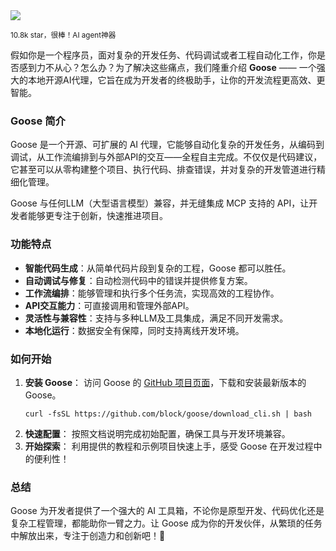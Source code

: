 <img src="/assets/image/250331-goose.png"/>

<small>10.8k star，很棒！AI agent神器</small>

假如你是一个程序员，面对复杂的开发任务、代码调试或者工程自动化工作，你是否感到力不从心？怎么办？为了解决这些痛点，我们隆重介绍 **Goose** —— 一个强大的本地开源AI代理，它旨在成为开发者的终极助手，让你的开发流程更高效、更智能。

### Goose 简介
Goose 是一个开源、可扩展的 AI 代理，它能够自动化复杂的开发任务，从编码到调试，从工作流编排到与外部API的交互——全程自主完成。不仅仅是代码建议，它甚至可以从零构建整个项目、执行代码、排查错误，并对复杂的开发管道进行精细化管理。

Goose 与任何LLM（大型语言模型）兼容，并无缝集成 MCP 支持的 API，让开发者能够更专注于创新，快速推进项目。

### 功能特点
- **智能代码生成**：从简单代码片段到复杂的工程，Goose 都可以胜任。
- **自动调试与修复**：自动检测代码中的错误并提供修复方案。
- **工作流编排**：能够管理和执行多个任务流，实现高效的工程协作。
- **API交互能力**：可直接调用和管理外部API。
- **灵活性与兼容性**：支持与多种LLM及工具集成，满足不同开发需求。
- **本地化运行**：数据安全有保障，同时支持离线开发环境。

### 如何开始
1. **安装 Goose**：
   访问 Goose 的 [GitHub 项目页面](https://github.com/block/goose)，下载和安装最新版本的 Goose。
   ```
   curl -fsSL https://github.com/block/goose/download_cli.sh | bash
   ```
2. **快速配置**：
   按照文档说明完成初始配置，确保工具与开发环境兼容。
3. **开始探索**：
   利用提供的教程和示例项目快速上手，感受 Goose 在开发过程中的便利性！

### 总结
Goose 为开发者提供了一个强大的 AI 工具箱，不论你是原型开发、代码优化还是复杂工程管理，都能助你一臂之力。让 Goose 成为你的开发伙伴，从繁琐的任务中解放出来，专注于创造力和创新吧！🎉

